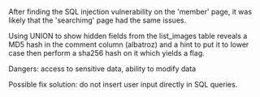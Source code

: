 After finding the SQL injection vulnerability on the 'member' page, it was likely that the 'searchimg' page had the same issues.

Using UNION to show hidden fields from the list_images table reveals a MD5 hash in the comment column (albatroz) and a hint to put it to lower case then perform a sha256 hash on it which yields a flag.

Dangers: access to sensitive data, ability to modify data

Possible fix solution: do not insert user input directly in SQL queries.
